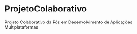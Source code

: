 # ProjetoColaborativo
Projeto Colaborativo da Pós em Desenvolvimento de Aplicações Multiplataformas
